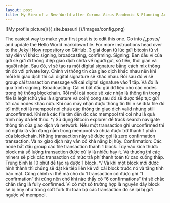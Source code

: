 ```yaml
---
layout: post
title: My View of a New World after Corona Virus Pandemic & Planning Actions 
---
```


![My profile picture]({{ site.baseurl }}/images/config.png)

The easiest way to make your first post is to edit this one. Go into /_posts/ and update the Hello World markdown file. For more instructions head over to the [Jekyll Now repository](https://github.com/barryclark/jekyll-now) on GitHub.
3 giai đoạn từ lúc gửi bitcoin từ ví này đến ví khác: signing, broadcasting, confirming. 
Signing: Ban đầu ví của gửi sẽ gửi đi thông điệp giao dịch chứa về người gửi, số tiền, thời gian và người nhận. Sau đó, ví sẽ tạo ra một digital signature bằng cách mix thông tin đó với private key. Chính vì thông tin của giao dịch khác nhau nên khi mỗi khi giao dịch thì cái digital signature sẽ khác nhau. Rồi sau đó ví sẽ group cái transaction message với cái digital signature vào 1 tập. Và đó là quá trình signing.
Broadcasting: Cái ví bắt đầu gửi dữ liệu cho các nodes trong hệ thống blockchain. Rồi mỗi cái node sẽ xác nhận là thông tin trong file là legit (chủ yếu là signature và coin) xong sau đó sẽ được tiếp tục gửi tới các nodes khác nữa. Khi các máy nhận được thông tin thì n sẽ đưa file đó tới một nơi là mempool nơi chứa các thông tin giao dịch valid nhưng still unconfirmed. Khi mà các file tìm đến đc các mempool thì coi như là quá trình này đã kết thúc. 
*/ Sử dụng Bitcoin explorer để track search navigate thông tin của giao dịch và network. Nếu một transaction ghi unconfirmed thì có nghĩa là vẫn đang nằm trong mempool và chưa được trở thành 1 phần của blockchain. Những transaction này sẽ được gọi là zero confirmation transaction. Và nx giao dịch này vẫn có khả năng bị hủy. 
 Confirmation: Các node bắt đầu group các file transaction thành 1 block. Tùy vào kích thước block mà số lượng transaction được xử lý là nhiều hay ít. Và thường thì các miners sẽ pick các transaction có mức trả phí thanh toán từ cao xuống thấp. Trung bình là 10 phút để tạo ra được 1 block. 
*/ Và khi một block mới được hình thành thì chúng sẽ đặt kế tiếp liền kề với cái block trước nó và tăng tính bảo mật. Cũng chính vì thế mà cho dù 1 transaction có được ghi “1 confirmation” thì cũng nên chờ khi nào thấy có “6 confirmations” thì sẽ chắc chắn rằng là fully confirmed. Vì có một số trường hợp là nguyên dãy block sẽ bị hủy như trong soft fork thì toàn bộ các transaction đó sẽ lại bị gửi ngược về mempool.
